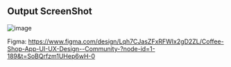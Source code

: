 ## Output ScreenShot
![image](https://github.com/user-attachments/assets/e9f0e718-7c64-4502-bf87-04992793e03c)


Figma:
https://www.figma.com/design/Lqh7CJasZFxRFWIx2gD2ZL/Coffee-Shop-App-UI-UX-Design--Community-?node-id=1-189&t=SoBQrfzm1UHep6wH-0
